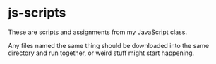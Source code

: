 # js-scripts
These are scripts and assignments from my JavaScript class.

Any files named the same thing should be downloaded into the same directory and run together, or weird stuff might start happening.
